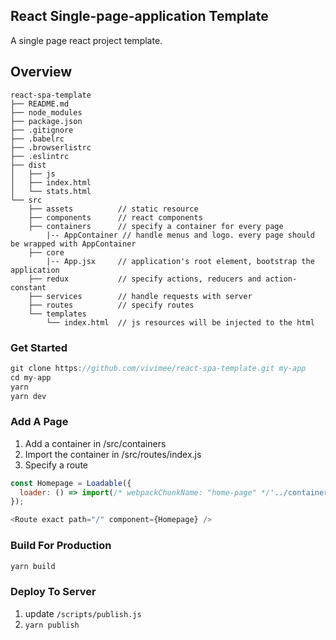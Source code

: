 ## React Single-page-application Template
A single page react project template.

## Overview
```
react-spa-template
├── README.md
├── node_modules
├── package.json
├── .gitignore
├── .babelrc
├── .browserlistrc
├── .eslintrc
├── dist
│   ├── js
│   ├── index.html
│   └── stats.html
└── src
    ├── assets          // static resource
    ├── components      // react components
    ├── containers      // specify a container for every page
        |-- AppContainer // handle menus and logo. every page should be wrapped with AppContainer
    ├── core
        |-- App.jsx     // application's root element, bootstrap the application
    ├── redux           // specify actions, reducers and action-constant
    ├── services        // handle requests with server
    ├── routes          // specify routes
    └── templates       
        └── index.html  // js resources will be injected to the html
```

### Get Started

```js
git clone https://github.com/vivimee/react-spa-template.git my-app
cd my-app
yarn
yarn dev
```

### Add A Page

1. Add a container in /src/containers
2. Import the container in /src/routes/index.js
3. Specify a route
```js
const Homepage = Loadable({
  loader: () => import(/* webpackChunkName: "home-page" */'../containers/Homepage'),
});

<Route exact path="/" component={Homepage} />
```

### Build For Production

```js
yarn build
```

### Deploy To Server
1. update `/scripts/publish.js`
2. `yarn publish`
